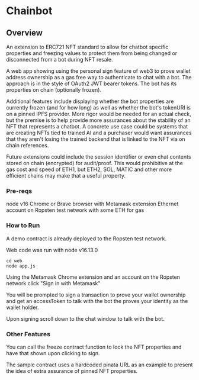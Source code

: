 # Chainbot

## Overview

An extension to ERC721 NFT standard to allow for chatbot specific properties and freezing values to protect them from being changed or disconnected from a bot during NFT resale.

A web app showing using the personal sign feature of web3 to prove wallet address ownership as a gas free way to authenticate to chat with a bot. The approach is in the style of OAuth2 JWT bearer tokens. The bot has its properties on chain (optionally frozen).

Additional features include displaying whether the bot properties are currently frozen (and for how long) as well as whether the bot's tokenURI is on a pinned IPFS provider. More rigor would be needed for an actual check, but the premise is to help provide more assurances about the stability of an NFT that represents a chatbot. A concrete use case could be systems that are creating NFTs tied to trained AI and a purchaser would want assurances that they aren't losing the trained backend that is linked to the NFT via on chain references.

Future extensions could include the session identifier or even chat contents stored on chain (encrypted) for audit/proof. This would prohibitive at the gas cost and speed of ETH1, but ETH2, SOL, MATIC and other more efficient chains may make that a useful property.
### Pre-reqs

node v16
Chrome or Brave browser with Metamask extension
Ethernet account on Ropsten test network with some ETH for gas
### How to Run

A demo contract is already deployed to the Ropsten test network.

Web code was run with node v16.13.0

```
cd web
node app.js
```

Using the Metamask Chrome extension and an account on the Ropsten network click "Sign in with Metamask"

You will be prompted to sign a transaction to prove your wallet ownership and get an accessToken to talk with the bot the proves your identity as the wallet holder.

Upon signing scroll down to the chat window to talk with the bot.

### Other Features

You can call the freeze contract function to lock the NFT properties and have that shown upon clicking to sign.

The sample contract uses a hardcoded pinata URL as an example to present the idea of extra assurance of pinned NFT properties.